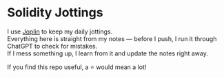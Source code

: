 # Solidity Jottings

I use [Joplin](https://joplinapp.org/) to keep my daily jottings.  
Everything here is straight from my notes — before I push, I run it through ChatGPT to check for mistakes.  
If I mess something up, I learn from it and update the notes right away.  

If you find this repo useful, a ⭐ would mean a lot!  
